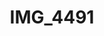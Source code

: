 ---
pid: '169'
layout: bg-photos
title: IMG_4491
filename: IMG_4529.jpg
caption: 
previous_pid: '168'
next_pid: '170'
permalink: "/photos/169.html"
---